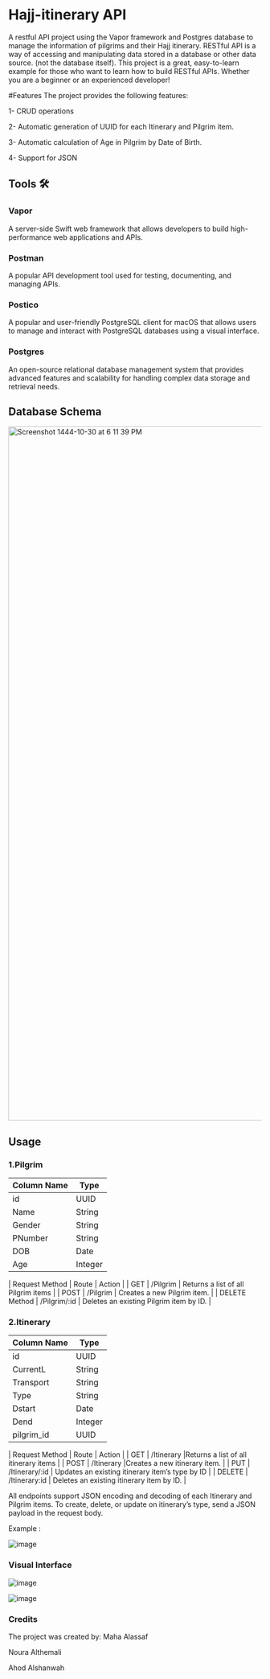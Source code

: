 # Hajj-itinerary API
A restful API project using the Vapor framework and Postgres database to manage the information of pilgrims and their Hajj itinerary. RESTful API is a way of accessing and manipulating data stored in a database or other data source. (not the database itself). This project is a great, easy-to-learn example for those who want to learn how to build RESTful APIs. Whether you are a beginner or an experienced developer!

#Features
The project provides the following features:

1- CRUD operations

2- Automatic generation of UUID for each Itinerary and Pilgrim item.

3- Automatic calculation of Age in Pilgrim by Date of Birth.

4- Support for JSON

## Tools 🛠️
### Vapor
A server-side Swift web framework that allows developers to build high-performance web applications and APIs.

### Postman
A popular API development tool used for testing, documenting, and managing APIs.

### Postico
A popular and user-friendly PostgreSQL client for macOS that allows users to manage and interact with PostgreSQL databases using a visual interface.

### Postgres
An open-source relational database management system that provides advanced features and scalability for handling complex data storage and retrieval needs.

## Database Schema

<img width="1380" alt="Screenshot 1444-10-30 at 6 11 39 PM" src="https://github.com/MahaaAlassaf/Hajj-itinerary/assets/85122442/92405c45-a583-4e35-8f5d-d785ea7cd609">

## Usage
### 1.Pilgrim

| Column Name	 | Type|
| -------------| ------------- |
| id | 	UUID |
| Name | 	String |
| Gender | 	String |
| PNumber | 	String |
| DOB | 	Date |
| Age | 	Integer |

| Request Method | Route | Action |
| GET | /Pilgrim | Returns a list of all Pilgrim items |
|  POST | /Pilgrim | Creates a new Pilgrim item. |
| DELETE Method | /Pilgrim/:id | Deletes an existing Pilgrim item by ID. |

### 2.Itinerary
| Column Name	 | Type|
| -------------| ------------- |
| id | 	UUID |
| CurrentL | 	String |
| Transport | 	String |
| Type | 	String |
| Dstart | 	Date |
| Dend | 	Integer |
| pilgrim_id | 	UUID |

| Request Method | Route | Action |
| GET | /Itinerary	 |Returns a list of all itinerary items |
|  POST | /Itinerary |Creates a new itinerary item. |
| PUT | /Itinerary/:id	 | Updates an existing itinerary item’s type by ID |
| DELETE | /Itinerary:id | Deletes an existing itinerary item by ID. |

All endpoints support JSON encoding and decoding of each Itinerary and Pilgrim items. To create, delete, or update on itinerary’s type, send a JSON payload in the request body.

Example :

![image](https://github.com/MahaaAlassaf/Hajj-itinerary/assets/85122442/8ede8cca-0147-4442-8871-2c74535b9236)

### Visual Interface
![image](https://github.com/MahaaAlassaf/Hajj-itinerary/assets/85122442/cd34cf65-65e9-4793-8376-6700861bbed5)

![image](https://github.com/MahaaAlassaf/Hajj-itinerary/assets/85122442/c951d46c-5a86-4409-bc77-484ba5dc2b1a)

### Credits
The project was created by:
Maha Alassaf

Noura Althemali

Ahod Alshanwah


 		
		
		
		


	
	
	
	
	
